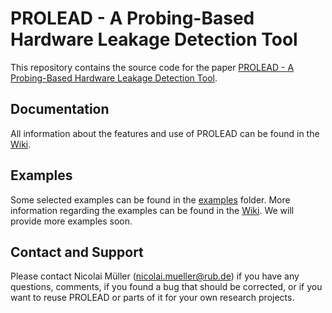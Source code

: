 # PROLEAD - A Probing-Based Hardware Leakage Detection Tool
This repository contains the source code for the paper <a href="https://eprint.iacr.org/2022/965">PROLEAD - A Probing-Based Hardware Leakage Detection Tool</a>.

## Documentation
All information about the features and use of PROLEAD can be found in the <a href="https://github.com/ChairImpSec/PROLEAD/wiki">Wiki</a>.

## Examples
Some selected examples can be found in the <a href="https://github.com/ChairImpSec/PROLEAD/tree/main/examples">examples</a> folder. More information regarding the examples can be found in the <a href="https://github.com/ChairImpSec/PROLEAD/wiki/Examples">Wiki</a>. We will provide more examples soon.

## Contact and Support
Please contact Nicolai Müller (nicolai.mueller@rub.de) if you have any questions, comments, if you found a bug that should be corrected, or if you want to reuse PROLEAD or parts of it for your own research projects.
